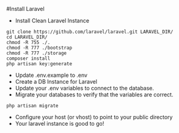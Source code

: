 #Install Laravel

- Install Clean Laravel Instance

```
git clone https://github.com/laravel/laravel.git LARAVEL_DIR/
cd LARAVEL_DIR/
chmod -R 755 ./.
chmod -R 777 ./bootstrap
chmod -R 777 ./storage
composer install
php artisan key:generate

```
- Update .env.example to .env
- Create a DB Instance for Laravel
- Update your .env variables to connect to the database.
- Migrate your databases to verify that the variables are correct.

```
php artisan migrate
```

- Configure your host (or vhost) to point to your public directory
- Your laravel instance is good to go!